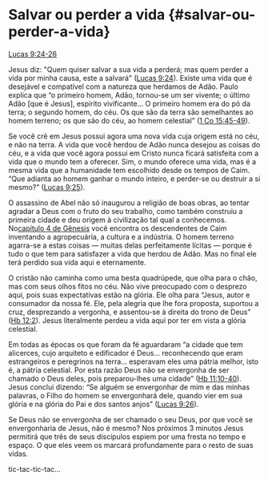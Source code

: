 # **Salvar ou perder a vida** {#salvar-ou-perder-a-vida}

[Lucas 9:24-26](http://bibliaonline.com.br/acf/lc/9/24-26)

Jesus diz: &quot;Quem quiser salvar a sua vida a perderá; mas quem perder a vida por minha causa, este a salvará&quot; ([Lucas 9:24](http://bibliaonline.com.br/acf/lc/9/24)). Existe uma vida que é desejável e compatível com a natureza que herdamos de Adão. Paulo explica que “o primeiro homem, Adão, tornou-se um ser vivente; o último Adão [que é Jesus], espírito vivificante... O primeiro homem era do pó da terra; o segundo homem, do céu. Os que são da terra são semelhantes ao homem terreno; os que são do céu, ao homem celestial” ([1 Co 15:45-49](http://bibliaonline.com.br/acf/1co/15/45-49)).

Se você crê em Jesus possui agora uma nova vida cuja origem está no céu, e não na terra. A vida que você herdou de Adão nunca desejou as coisas do céu, e a vida que você agora possui em Cristo nunca ficará satisfeita com a vida que o mundo tem a oferecer. Sim, o mundo oferece uma vida, mas é a mesma vida que a humanidade tem escolhido desde os tempos de Caim. “Que adianta ao homem ganhar o mundo inteiro, e perder-se ou destruir a si mesmo?” ([Lucas 9:25](http://bibliaonline.com.br/acf/lc/9/25)).

O assassino de Abel não só inaugurou a religião de boas obras, ao tentar agradar a Deus com o fruto do seu trabalho, como também construiu a primeira cidade e deu origem à civilização tal qual a conhecemos. No[capítulo 4 de Gênesis](http://bibliaonline.com.br/acf/gn/4) você encontra os descendentes de Caim inventando a agropecuária, a cultura e a indústria. O homem terreno agarra-se a estas coisas — muitas delas perfeitamente lícitas — porque é tudo o que tem para satisfazer a vida que herdou de Adão. Mas no final ele terá perdido sua vida aqui e eternamente.

O cristão não caminha como uma besta quadrúpede, que olha para o chão, mas com seus olhos fitos no céu. Não vive preocupado com o desprezo aqui, pois suas expectativas estão na glória. Ele olha para “Jesus, autor e consumador da nossa fé. Ele, pela alegria que lhe fora proposta, suportou a cruz, desprezando a vergonha, e assentou-se à direita do trono de Deus” ([Hb 12:2](http://bibliaonline.com.br/acf/hb/12/2)). Jesus literalmente perdeu a vida aqui por ter em vista a glória celestial.

Em todas as épocas os que foram da fé aguardaram “a cidade que tem alicerces, cujo arquiteto e edificador é Deus... reconhecendo que eram estrangeiros e peregrinos na terra... esperavam eles uma pátria melhor, isto é, a pátria celestial. Por esta razão Deus não se envergonha de ser chamado o Deus deles, pois preparou-lhes uma cidade” ([Hb 11:10-40](http://bibliaonline.com.br/acf/hb/11/10-40)). Jesus conclui dizendo: “Se alguém se envergonhar de mim e das minhas palavras, o Filho do homem se envergonhará dele, quando vier em sua glória e na glória do Pai e dos santos anjos” ([Lucas 9:26](http://bibliaonline.com.br/acf/lc/9/26)).

Se Deus não se envergonha de ser chamado o seu Deus, por que você se envergonharia de Jesus, não é mesmo? Nos próximos 3 minutos Jesus permitirá que três de seus discípulos espiem por uma fresta no tempo e espaço. O que eles veem os marcará profundamente para o resto de suas vidas.

tic-tac-tic-tac...